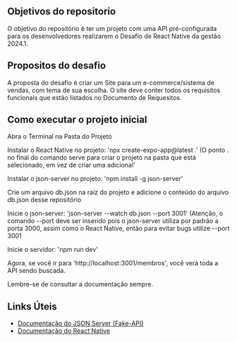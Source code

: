 ## Objetivos do repositorio

O objetivo do repositório é ter um projeto com uma API pré-configurada para os desenvolvedores realizarem o Desafio de React Native da gestão 2024.1.

## Propositos do desafio

A proposta do desafio é criar um Site para um e-commerce/sistema de vendas, com tema de sua escolha. O site deve conter todos os requisitos funcionais que estão listados no Documento de Requesitos.

## Como executar o projeto inicial

Abra o Terminal na Pasta do Projeto

Instalar o React Native no projeto: 'npx create-expo-app@latest .' (O ponto . no final do comando serve para criar o projeto na pasta que está selecionado, em vez de criar uma adicional'

Instalar o json-server no projeto: 'npm install -g json-server'

Crie um arquivo db.json na raiz do projeto e adicione o conteúdo do arquivo db.json desse repositório

Inicie o json-server: 'json-server --watch db.json --port 3001' (Atenção, o comando --port deve ser inserido pois o 
json-server utiliza por padrão a porta 3000, assim como o React Native, então para evitar bugs utilize --port 3001

Inicie o servidor: 'npm run dev'

Agora, se você ir para 'http://localhost:3001/membros', você verá toda a API sendo buscada.


Lembre-se de consultar a documentação sempre.

## Links Úteis

- [Documentação do JSON Server (Fake-API)](https://github.com/typicode/json-server)
- [Documentação do React Native](https://reactnative.dev/docs/getting-started)